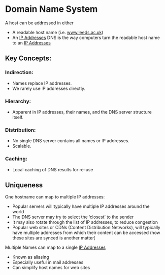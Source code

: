 # Domain Name System
A host can be addressed in either
- A readable host name (i.e. www.leeds.ac.uk)
- An [IP Addresses](IP%20Addresses.md)
DNS is the way computers turn the readable host name to an [IP Addresses](IP%20Addresses.md)
## Key Concepts:
### Indirection:  
- Names replace IP addresses.  
- We rarely use IP addresses directly.  
### Hierarchy:  
- Apparent in IP addresses, their names, and the DNS server structure itself.  
### Distribution:  
- No single DNS server contains all names or IP addresses.  
- Scalable.  
### Caching:  
- Local caching of DNS results for re-use
## Uniqueness
One hostname can map to multiple IP addresses:  
- Popular servers will typically have multiple IP addresses around the world
- The DNS server may try to select the ‘closest’ to the sender
- It may also rotate through the list of IP addresses, to reduce congestion
- Popular web sites or CDNs (Content Distribution Networks), will typically have multiple addresses from which their content can be accessed (how these sites are synced is another matter)

Multiple Names can map to a single [IP Addresses](IP%20Addresses.md)
- Known as aliasing
- Especially useful in mail addresses
- Can simplify host names for web sites